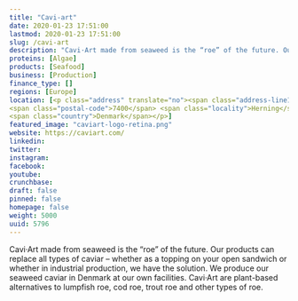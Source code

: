 ```yaml
---
title: "Cavi-art"
date: 2020-01-23 17:51:00
lastmod: 2020-01-23 17:51:00
slug: /cavi-art
description: "Cavi·Art made from seaweed is the “roe” of the future. Our products can replace all types of caviar – whether as a topping on your open sandwich or whether in industrial production, we have the solution. We produce our seaweed caviar in Denmark at our own facilities. Cavi·Art are plant-based alternatives to lumpfish roe, cod roe, trout roe and other types of roe."
proteins: [Algae]
products: [Seafood]
business: [Production]
finance_type: []
regions: [Europe]
location: [<p class="address" translate="no"><span class="address-line1">Hi-Park</span><br>
<span class="postal-code">7400</span> <span class="locality">Herning</span><br>
<span class="country">Denmark</span></p>]
featured_image: "caviart-logo-retina.png"
website: https://caviart.com/
linkedin: 
twitter: 
instagram: 
facebook: 
youtube: 
crunchbase: 
draft: false
pinned: false
homepage: false
weight: 5000
uuid: 5796
---
```

Cavi·Art made from seaweed is the “roe” of the future. Our products can replace all types of caviar – whether as a topping on your open sandwich or whether in industrial production, we have the solution. We produce our seaweed caviar in Denmark at our own facilities. Cavi·Art are plant-based alternatives to lumpfish roe, cod roe, trout roe and other types of roe.
